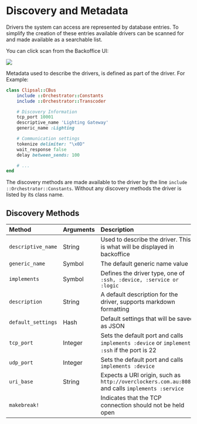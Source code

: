 # Discovery and Metadata

Drivers the system can access are represented by database entries. To simplify the creation of these entries available drivers can be scanned for and made available as a searchable list.

You can click scan from the Backoffice UI: 

![](https://cloud.githubusercontent.com/assets/368013/15009704/5d76706e-122b-11e6-8f8d-16fa3d39c85c.png)

Metadata used to describe the drivers, is defined as part of the driver. For Example:

```ruby
class Clipsal::CBus
    include ::Orchestrator::Constants
    include ::Orchestrator::Transcoder

    # Discovery Information
    tcp_port 10001
    descriptive_name 'Lighting Gateway'
    generic_name :Lighting

    # Communication settings
    tokenize delimiter: "\x0D"
    wait_response false
    delay between_sends: 100

    # ...
end
```

The discovery methods are made available to the driver by the line `include ::Orchestrator::Constants`. Without any discovery methods the driver is listed by its class name.

## Discovery Methods

| Method | Arguments | Description |
| :--- | :--- | :--- |
| `descriptive_name` | String | Used to describe the driver. This is what will be displayed in backoffice |
| `generic_name` | Symbol | The default generic name value |
| `implements` | Symbol | Defines the driver type, one of `:ssh, :device, :service or :logic` |
| `description` | String | A default description for the driver, supports markdown formatting |
| `default_settings` | Hash | Default settings that will be saved as JSON |
| `tcp_port` | Integer | Sets the default port and calls `implements :device` or `implements :ssh` if the port is 22 |
| `udp_port` | Integer | Sets the default port and calls `implements :device` |
| `uri_base` | String | Expects a URI origin, such as `http://overclockers.com.au:8080` and calls `implements :service` |
| `makebreak!` |  | Indicates that the TCP connection should not be held open |

